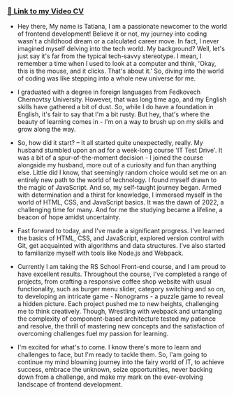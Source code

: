 ### [🎥 Link to my Video CV](https://youtu.be/uJQMlCJasOU)


* Hey there, My name is Tatiana, I am a passionate newcomer to the world of frontend development!
Believe it or not, my journey into coding wasn't a childhood dream or a calculated career move. In fact, I never imagined myself delving into the tech world. My background? 
Well, let's just say it's far from the typical tech-savvy stereotype. I mean, I remember a time when I used to look at a computer and think, 'Okay, this is the mouse, and it clicks. That's about it.' 
So, diving into the world of coding was like stepping into a whole new universe for me. 

* I graduated with a degree in foreign languages from Fedkovech Chernovtsy University. However, that was long time ago, and my English skills have gathered a bit of dust. 
So, while I do have a foundation in English, it's fair to say that I'm a bit rusty. But hey, that's where the beauty of learning comes in - I'm on a way to brush up on my skills and grow along the way.

* So, how did it start? – 
It all started quite unexpectedly, really. My husband stumbled upon an ad for a week-long course 'IT Test Drive'. It was a bit of a spur-of-the-moment decision - I joined the course alongside my husband, more out of a curiosity and fun than anything else. Little did I know, that seemingly random choice would set me on an entirely new path to the world of technology.
I found myself drawn to the magic of JavaScript. And so, my self-taught journey began. Armed with determination and a thirst for knowledge, I immersed myself in the world of HTML, CSS, and JavaScript basics. It was the dawn of 2022, a challenging time for many. And for me the studying became a lifeline, a beacon of hope amidst uncertainty.

* Fast forward to today, and I've made a significant progress. I've learned the basics of HTML, CSS, and JavaScript, explored version control with Git, get acquainted with algorithms and data structures. I've also started to familiarize myself with tools like Node.js and Webpack.

* Currently I am taking the RS School Front-end course, and I am proud to have excellent results. Throughout the course, I've completed a range of projects, from crafting a responsive coffee shop website with usual functionality, such as burger menu slider, category switching and so on, to developing an intricate game -  Nonograms - a puzzle game to reveal a hidden picture. 
Each project pushed me to new heights, challenging me to think creatively.
Though, Wrestling with webpack and untangling the complexity of component-based architecture tested my patience and resolve, the thrill of mastering new concepts and the satisfaction of overcoming challenges fuel my passion for learning. 

* I'm excited for what's to come. I know there's more to learn and challenges to face, but I'm ready to tackle them. 
So, I'am going to continue my mind blowning journey into the fairy world of IT, to achieve success, embrace the unknown, seize opportunities, never backing down from a challenge, and make my mark on the ever-evolving landscape of frontend development.

